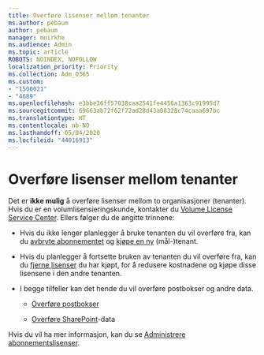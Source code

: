 ```yaml
---
title: Overføre lisenser mellom tenanter
ms.author: pebaum
author: pebaum
manager: mnirkhe
ms.audience: Admin
ms.topic: article
ROBOTS: NOINDEX, NOFOLLOW
localization_priority: Priority
ms.collection: Adm_O365
ms.custom:
- "1500021"
- "4689"
ms.openlocfilehash: e3bbe36ff57038caa2541fe4456a1363c91995d7
ms.sourcegitcommit: 69663ab72f62f72ad28d43a08328c74caaa697bc
ms.translationtype: HT
ms.contentlocale: nb-NO
ms.lasthandoff: 05/04/2020
ms.locfileid: "44016913"
---
```

# <a name="transfer-licenses-between-tenants"></a>Overføre lisenser mellom tenanter

Det er **ikke mulig** å overføre lisenser mellom to organisasjoner (tenanter). Hvis du er en volumlisensieringskunde, kontakter du [Volume License Service Center](https://support.microsoft.com/help/4471406/how-to-contact-the-microsoft-volume-licensing-service-center). Ellers følger du de angitte trinnene: 

- Hvis du ikke lenger planlegger å bruke tenanten du vil overføre fra, kan du [avbryte abonnementet](https://admin.microsoft.com/Adminportal/Home?source=applauncher#/subscriptions) og [kjøpe en ny](https://products.office.com/compare-all-microsoft-office-products-b?rtc=1&activetab=tab:primaryr2) (mål-)tenant.

- Hvis du planlegger å fortsette bruken av tenanten du vil overføre fra, kan du [fjerne lisenser](https://docs.microsoft.com/microsoft-365/commerce/licenses/buy-licenses?view=o365-worldwide) du har kjøpt, for å redusere kostnadene og kjøpe disse lisensene i den andre tenanten.

- I begge tilfeller kan det hende du vil overføre postbokser og andre data.

    - [Overføre postbokser](https://docs.microsoft.com/Exchange/mailbox-migration/migrate-mailboxes-across-tenants)

    - [Overføre SharePoint](https://aka.ms/modernSpoAdminCenter/CloudContentMigrations)-data

Hvis du vil ha mer informasjon, kan du se [Administrere abonnementslisenser](https://docs.microsoft.com/microsoft-365/commerce/licenses/buy-licenses?view=o365-worldwide).
